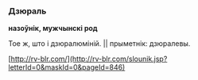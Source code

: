 ### Дзюраль
**назоўнік, мужчынскі род**

Тое ж, што і дзюралюміній. || прыметнік: дзюралевы.

<a rel="author">[http://rv-blr.com/](http://rv-blr.com/slounik.jsp?letterId=0&maskId=0&pageId=846)</a>
